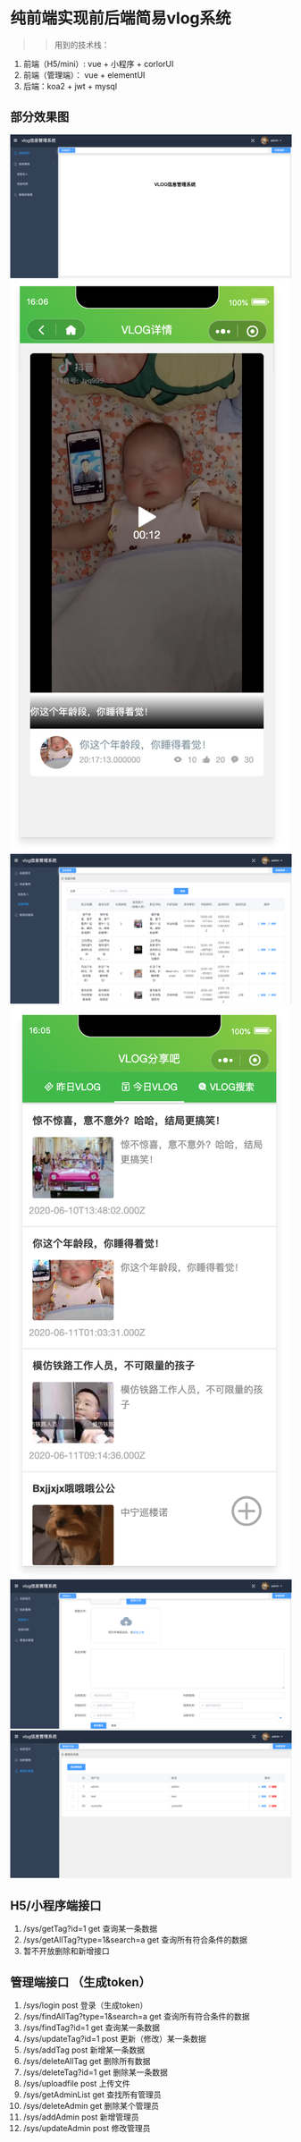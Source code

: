 
# 纯前端实现前后端简易vlog系统
>> 用到的技术栈：
  1. 前端（H5/mini）: vue + 小程序 + corlorUI
  2. 前端（管理端）： vue + elementUI
  3. 后端：koa2 + jwt + mysql

## 部分效果图
 ![avatar](/images/1.jpg)
 ![avatar](/images/2.jpg)
 ![avatar](/images/3.jpg)
 ![avatar](/images/4.jpg)
 ![avatar](/images/5.jpg)
 ![avatar](/images/6.jpg)


## 
## H5/小程序端接口
1. /sys/getTag?id=1  get 查询某一条数据
2. /sys/getAllTag?type=1&search=a get 查询所有符合条件的数据
3. 暂不开放删除和新增接口

## 管理端接口 （生成token）
1. /sys/login  post  登录（生成token）
2. /sys/findAllTag?type=1&search=a  get 查询所有符合条件的数据
3. /sys/findTag?id=1  get 查询某一条数据
4. /sys/updateTag?id=1 post 更新（修改）某一条数据
5. /sys/addTag post 新增某一条数据
6. /sys/deleteAllTag get 删除所有数据
7. /sys/deleteTag?id=1  get 删除某一条数据
8. /sys/uploadfile  post 上传文件
9. /sys/getAdminList get  查找所有管理员
10. /sys/deleteAdmin get  删除某个管理员
11. /sys/addAdmin post 新增管理员
12. /sys/updateAdmin post 修改管理员